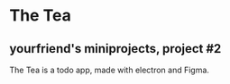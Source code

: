 # The Tea

## yourfriend's miniprojects, project #2

The Tea is a todo app, made with electron and Figma.